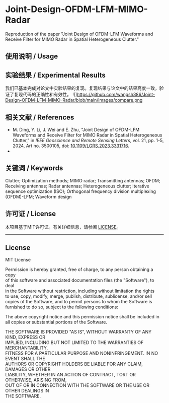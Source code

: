 # Joint-Design-OFDM-LFM-MIMO-Radar
Reproduction of the paper "Joint Design of OFDM-LFM Waveforms and Receive Filter for MIMO Radar in Spatial Heterogeneous Clutter."


## 使用说明 / Usage




## 实验结果 / Experimental Results
我们已基本完成对论文中实验结果的复现。复现结果与论文中的结果高度一致，验证了复现代码的正确性和有效性。
![]https://github.com/wangsh386/Joint-Design-OFDM-LFM-MIMO-Radar/blob/main/images/compare.png


## 相关文献 / References
- M. Ding, Y. Li, J. Wei and E. Zhu, "Joint Design of OFDM-LFM Waveforms and Receive Filter for MIMO Radar in Spatial Heterogeneous Clutter," in *IEEE Geoscience and Remote Sensing Letters*, vol. 21, pp. 1-5, 2024, Art no. 3500105, doi: [10.1109/LGRS.2023.3331716](https://doi.org/10.1109/LGRS.2023.3331716).
- 

## 关键词 / Keywords
Clutter; Optimization methods; MIMO radar; Transmitting antennas; OFDM; Receiving antennas; Radar antennas; Heterogeneous clutter; Iterative sequence optimization (ISO); Orthogonal frequency division multiplexing (OFDM)-LFM; Waveform design



## 许可证 / License
本项目基于MIT许可证。有关详细信息，请参阅 [LICENSE](LICENSE)。

---

## License
MIT License

Permission is hereby granted, free of charge, to any person obtaining a copy  
of this software and associated documentation files (the "Software"), to deal  
in the Software without restriction, including without limitation the rights  
to use, copy, modify, merge, publish, distribute, sublicense, and/or sell  
copies of the Software, and to permit persons to whom the Software is  
furnished to do so, subject to the following conditions:

The above copyright notice and this permission notice shall be included in  
all copies or substantial portions of the Software.

THE SOFTWARE IS PROVIDED "AS IS", WITHOUT WARRANTY OF ANY KIND, EXPRESS OR  
IMPLIED, INCLUDING BUT NOT LIMITED TO THE WARRANTIES OF MERCHANTABILITY,  
FITNESS FOR A PARTICULAR PURPOSE AND NONINFRINGEMENT. IN NO EVENT SHALL THE  
AUTHORS OR COPYRIGHT HOLDERS BE LIABLE FOR ANY CLAIM, DAMAGES OR OTHER  
LIABILITY, WHETHER IN AN ACTION OF CONTRACT, TORT OR OTHERWISE, ARISING FROM,  
OUT OF OR IN CONNECTION WITH THE SOFTWARE OR THE USE OR OTHER DEALINGS IN  
THE SOFTWARE.
